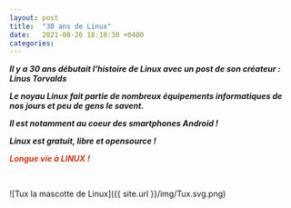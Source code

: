 ```yaml
---
layout: post
title:  "30 ans de Linux"
date:   2021-08-26 18:10:30 +0400
categories: 
---
```


***Il y a 30 ans débutait l'histoire de Linux avec un post de son créateur : Linus Torvalds***

***Le noyau Linux fait partie de nombreux équipements informatiques de nos jours et peu de gens le savent.***

***Il est notamment au coeur des smartphones Android !***

***Linux est gratuit, libre et opensource !*** 

<span style="color: #d03614">***Longue vie à LINUX !***</span>

<br>

![Tux la mascotte de Linux]({{ site.url }}/img/Tux.svg.png)